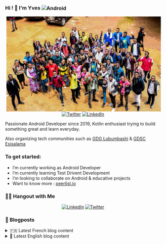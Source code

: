 ### Hi ! 👋 I'm Yves <img align="center" alt="Android" width="55" src="https://media.giphy.com/media/Y4bzv6DYbYzy8jDnoW/giphy.gif" />

<img align="right" alt="GIF" src="./openday.jpeg" width="500"/>

<br>

<p align="center">
	<a href="https://twitter.com/kalumeyves"><img src="https://img.shields.io/twitter/follow/KalumeYves?label=@KalumeYves&style=social" alt="Twitter"></a>  
	<a href="https://www.linkedin.com/in/yveskalume"><img src="https://img.shields.io/badge/LinkedIn--_.svg?style=social&logo=linkedin" alt="LinkedIn"></a>	
</p>

Passionate Android Developer since 2019, Kotlin enthusiast trying to build something great and learn everyday.

Also organizing tech communities such as [GDG Lubumbashi](https://gdg.community.dev/gdg-lubumbashi/) & [GDSC Esisalama](https://gdsc.community.dev/higher-school-of-computer-science-salama/)

<h3> To get started: </h3>

- I’m currently working as Android Developer
- I’m currently learning Test Drivent Development
- I’m looking to collaborate on Android & educative projects
- Want to know more : [peerlist.io](https://peerlist.io/kalumeyves)

<h3> 🤝🏻 Hangout with Me </h3>

<p align="center">
<a href="https://www.linkedin.com/in/yveskalume/"><img alt="LinkedIn" src="https://img.shields.io/badge/LinkedIn-YvesKalume-blue?style=flat-square&logo=linkedin"></a>
<a href="https://twitter.com/kalumeyves"><img alt="Twitter" src="https://img.shields.io/badge/Twitter-KalumeYves-blue?style=flat-square&logo=twitter"></a>
</p>

<h3> 📙 Blogposts </h3>

<details>
<summary>🇫🇷 Latest French blog content</summary>

<!-- BLOG-FR:START -->
- [5 conseils pour penser comme un programmeur](https://devscast.tech/posts/5-conseils-pour-penser-comme-un-programmeur-24)
- [Devenez GitHub Campus Expert, les candidatures pour février 2022 sont ouvertes !](https://devscast.tech/posts/github-campus-expert-candidatures-2022-23)
- [Devenir développeur : 3 conseils pour éviter l&#39;enfer des tutoriels](https://devscast.tech/posts/devenir-developpeur-eviter-enfer-des-tutoriels-22)
- [3 attitudes qui vous pousseront à abandonner votre prochain projet](https://devscast.tech/posts/3-attitudes-qui-pousseront-a-abandonner-un-projet-20)
- [l&#39;Impact de la documentation sur un logiciel](https://devscast.tech/posts/impact-documentation-sur-un-logiciel-19)
<!-- BLOG-FR:END -->
</details>

<details>
<summary>🏴󠁧󠁢󠁥󠁮󠁧󠁿 Latest English blog content</summary>

<!-- BLOG-EN:START -->
- [Jetpack compose navigation with custom  NavType](https://kalume.hashnode.dev/jetpack-compose-navigation-with-custom-navtype)
- [3 attitudes that will make you abandon your next project](https://kalume.hashnode.dev/3-attitudes-that-will-make-you-abandon-your-next-project)
- [Architecture your android application with MvRx](https://kalume.hashnode.dev/architecture-your-android-application-with-mvrx)
- [Dependency Inversion Principle &lpar;DIP&rpar;, What &amp; How ?](https://kalume.hashnode.dev/dependency-inversion-principle-dip-what-and-how)
<!-- BLOG-EN:END -->
</details>

<!--
**YvesKalume/yveskalume** is a ✨ _special_ ✨ repository because its `README.md` (this file) appears on your GitHub profile.
-->
